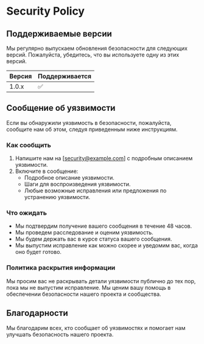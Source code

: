 # Security Policy

## Поддерживаемые версии

Мы регулярно выпускаем обновления безопасности для следующих версий. Пожалуйста, убедитесь, что вы используете одну из этих версий.

| Версия | Поддерживается          |
| ------ | ----------------------- |
| 1.0.x  | :white_check_mark:      |

## Сообщение об уязвимости

Если вы обнаружили уязвимость в безопасности, пожалуйста, сообщите нам об этом, следуя приведенным ниже инструкциям.

### Как сообщить

1. Напишите нам на [security@example.com] с подробным описанием уязвимости.
2. Включите в сообщение:
   - Подробное описание уязвимости.
   - Шаги для воспроизведения уязвимости.
   - Любые возможные исправления или предложения по устранению уязвимости.

### Что ожидать

- Мы подтвердим получение вашего сообщения в течение 48 часов.
- Мы проведем расследование и оценим уязвимость.
- Мы будем держать вас в курсе статуса вашего сообщения.
- Мы выпустим исправление как можно скорее и уведомим вас, когда оно будет готово.

### Политика раскрытия информации

Мы просим вас не раскрывать детали уязвимости публично до тех пор, пока мы не выпустим исправление. Мы ценим вашу помощь в обеспечении безопасности нашего проекта и сообщества.

## Благодарности

Мы благодарим всех, кто сообщает об уязвимостях и помогает нам улучшать безопасность нашего проекта.
